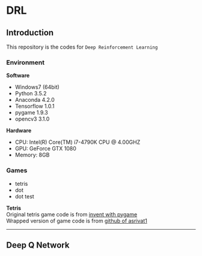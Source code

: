 # DRL

## Introduction
This repository is the codes for `Deep Reinforcement Learning`
<br>

### Environment
**Software**
* Windows7 (64bit)
* Python 3.5.2
* Anaconda 4.2.0
* Tensorflow 1.0.1
* pygame 1.9.3
* opencv3 3.1.0

**Hardware**
* CPU: Intel(R) Core(TM) i7-4790K CPU @ 4.00GHZ
* GPU: GeForce GTX 1080
* Memory: 8GB

### Games 
* tetris
* dot 
* dot test 

**Tetris**
<br>Original tetris game code is from [invent with pygame](http://inventwithpython.com/pygame)
<br>Wrapped version of game code is from [github of asrivat1](https://github.com/asrivat1/DeepLearningVideoGames)

---
## Deep Q Network




